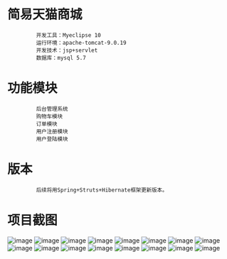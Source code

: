 # 简易天猫商城
             开发工具：Myeclipse 10
             运行环境：apache-tomcat-9.0.19
             开发技术：jsp+servlet
             数据库：mysql 5.7
# 功能模块
             后台管理系统
             购物车模块
             订单模块
             用户注册模块
             用户登陆模块

# 版本
             后续将用Spring+Struts+Hibernate框架更新版本。

# 项目截图
   ![image](https://github.com/hangsss/tmallImages/blob/master/images/1.png)
   ![image](https://github.com/hangsss/tmallImages/blob/master/images/2.png)
   ![image](https://github.com/hangsss/tmallImages/blob/master/images/3.png)
   ![image](https://github.com/hangsss/tmallImages/blob/master/images/4.png)
   ![image](https://github.com/hangsss/tmallImages/blob/master/images/5.png)
   ![image](https://github.com/hangsss/tmallImages/blob/master/images/6.png)
   ![image](https://github.com/hangsss/tmallImages/blob/master/images/7.png)
   ![image](https://github.com/hangsss/tmallImages/blob/master/images/8.png)
   ![image](https://github.com/hangsss/tmallImages/blob/master/images/9.png)
   ![image](https://github.com/hangsss/tmallImages/blob/master/images/10.png)
   ![image](https://github.com/hangsss/tmallImages/blob/master/images/11.png)
   ![image](https://github.com/hangsss/tmallImages/blob/master/images/12.png)
   ![image](https://github.com/hangsss/tmallImages/blob/master/images/13.png)
   ![image](https://github.com/hangsss/tmallImages/blob/master/images/14.png)
   ![image](https://github.com/hangsss/tmallImages/blob/master/images/15.png)
   ![image](https://github.com/hangsss/tmallImages/blob/master/images/16.png)
